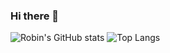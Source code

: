 ### Hi there 👋


![Robin's GitHub stats](https://github-readme-stats.vercel.app/api?username=robineco&count_private=true&show_icons=true)
![Top Langs](https://github-readme-stats.vercel.app/api/top-langs/?username=robineco&layout=compact)
